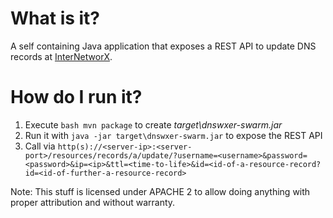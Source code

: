 # What is it?
A self containing Java application that exposes a REST API to update DNS records at [InterNetworX](https://www.inwx.de).

# How do I run it?
 1. Execute ```bash mvn package``` to create *target\dnswxer-swarm.jar*
 2. Run it with ```java -jar target\dnswxer-swarm.jar``` to expose the REST API
 3. Call via ```http(s)://<server-ip>:<server-port>/resources/records/a/update/?username=<username>&password=<password>&ip=<ip>&ttl=<time-to-life>&id=<id-of-a-resource-record?id=<id-of-further-a-resource-record>```

Note: This stuff is licensed under APACHE 2 to allow doing anything with proper attribution and without warranty.